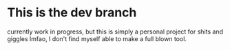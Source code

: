 # This is the dev branch
currently work in progress, but this is simply a personal project for shits and giggles lmfao, I don't find myself able to make a full blown tool.

